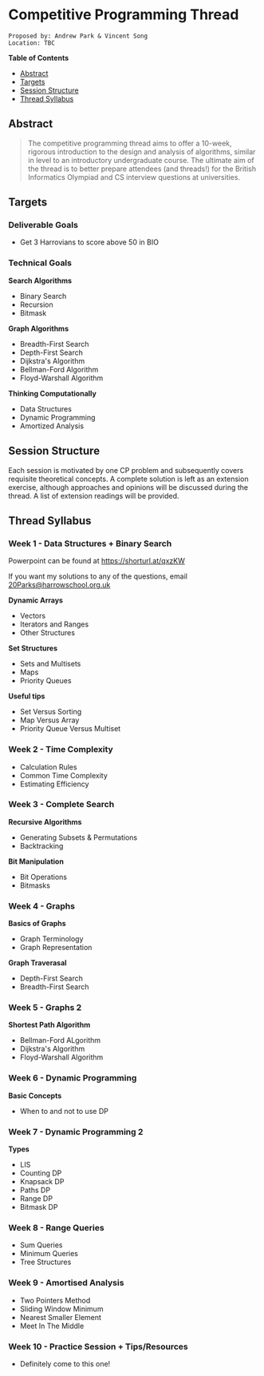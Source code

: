 # Competitive Programming Thread

```
Proposed by: Andrew Park & Vincent Song
Location: TBC
```

**Table of Contents**
* [Abstract](#abstract)
* [Targets](#targets)
* [Session Structure](#session-structure)
* [Thread Syllabus](#thread-syllabus)

## Abstract

> The competitive programming thread aims to offer a 10-week, rigorous introduction to the design and analysis of algorithms, similar in level to an introductory undergraduate course. The ultimate aim of the thread is to better prepare attendees (and threads!) for the British Informatics Olympiad and CS interview questions at universities.

## Targets

### Deliverable Goals

- Get 3 Harrovians to score above 50 in BIO

### Technical Goals

**Search Algorithms**
- Binary Search
- Recursion
- Bitmask 

**Graph Algorithms**
- Breadth-First Search
- Depth-First Search
- Dijkstra's Algorithm
- Bellman-Ford Algorithm
- Floyd-Warshall Algorithm

**Thinking Computationally**
- Data Structures
- Dynamic Programming
- Amortized Analysis

## Session Structure

Each session is motivated by one CP problem and subsequently covers requisite theoretical concepts. A complete solution is left as an extension exercise, although approaches and opinions will be discussed during the thread. A list of extension readings will be provided.

## Thread Syllabus

### Week 1 - Data Structures + Binary Search 

Powerpoint can be found at https://shorturl.at/qxzKW

If you want my solutions to any of the questions, email 20Parks@harrowschool.org.uk

**Dynamic Arrays** 
  - Vectors
  - Iterators and Ranges
  - Other Structures
    
**Set Structures**
  - Sets and Multisets
  - Maps
  - Priority Queues

**Useful tips** 
  - Set Versus Sorting
  - Map Versus Array
  - Priority Queue Versus Multiset

### Week 2 - Time Complexity 
  - Calculation Rules
  - Common Time Complexity
  - Estimating Efficiency

### Week 3 - Complete Search   
**Recursive Algorithms**
- Generating Subsets & Permutations
- Backtracking

**Bit Manipulation** 
- Bit Operations
- Bitmasks

### Week 4 - Graphs 
**Basics of Graphs** 
- Graph Terminology
- Graph Representation

**Graph Traverasal** 
- Depth-First Search
- Breadth-First Search

### Week 5 - Graphs 2
**Shortest Path Algorithm** 
- Bellman-Ford ALgorithm
- Dijkstra's Algorithm
- Floyd-Warshall Algorithm

### Week 6 - Dynamic Programming 
**Basic Concepts** 
- When to and not to use DP

### Week 7 - Dynamic Programming 2 
**Types** 
- LIS
- Counting DP
- Knapsack DP
- Paths DP
- Range DP 
- Bitmask DP

### Week 8 - Range Queries 
- Sum Queries
- Minimum Queries
- Tree Structures

### Week 9 - Amortised Analysis
- Two Pointers Method
- Sliding Window Minimum
- Nearest Smaller Element
- Meet In The Middle 

### Week 10 - Practice Session + Tips/Resources 
- Definitely come to this one! 

